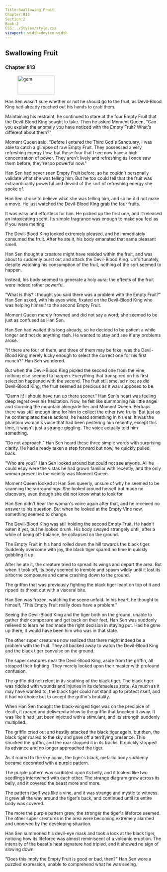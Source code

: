 ```yaml
---
Title:Swallowing Fruit 
Chapter:813 
Section:2 
Book:2 
CSS:../Styles/style.css 
viewport: width=device-width
---
```

  
## Swallowing Fruit
### Chapter 813
  
<figure>
	<img src="../Images/gem.gif" alt="gem" id="gem" width="120" height="60" />
</figure>
  

  
Han Sen wasn't sure whether or not he should go to the fruit, as Devil-Blood King had already reached out his hands to grab them.

Maintaining his restraint, he continued to stare at the four Empty Fruit that the Devil-Blood King sought to take. Then he asked Moment Queen, "Can you explain the anomaly you have noticed with the Empty Fruit? What's different about them?"

Moment Queen said, "Before I entered the Third God's Sanctuary, I was able to catch a glimpse of raw Empty Fruit. They possessed a very refreshing energy flow, but these four that I see now have a high concentration of power. They aren't lively and refreshing as I once saw them before; they're too powerful now."

Han Sen had never seen Empty Fruit before, so he couldn't personally validate what she was telling him. But he too could tell that the fruit was extraordinarily powerful and devoid of the sort of refreshing energy she spoke of.

Han Sen chose to believe what she was telling him, and so he did not make a move. He just watched the Devil-Blood King grab the four fruits.

It was easy and effortless for him. He picked up the first one, and it released an intoxicating scent. Its simple fragrance was enough to make you feel as if you were melting.

The Devil-Blood King looked extremely pleased, and he immediately consumed the fruit. After he ate it, his body emanated that same pleasant smell.

Han Sen thought a creature might have resided within the fruit, and was about to suddenly burst out and attack the Devil-Blood King. Unfortunately, despite watching his consumption of the fruit, nothing of the sort seemed to happen.

Instead, his body seemed to generate a holy aura; the effects of the fruit were indeed rather powerful.

"What is this? I thought you said there was a problem with the Empty Fruit?" Han Sen asked, with his eyes wide, fixated on the Devil-Blood King who was helping himself to the second Empty Fruit.

Moment Queen merely frowned and did not say a word; she seemed to be just as confused as Han Sen.

Han Sen had waited this long already, so he decided to be patient a while longer and not do anything rash. He wanted to stay and see if any problems arose.

"If there are four of them, and three of them may be fake, was the Devil-Blood King merely lucky enough to select the correct one for his first munch?" Han Sen wondered.

But when the Devil-Blood King picked the second one from the vine, nothing else seemed to happen. Everything that transpired on his first selection happened with the second. The fruit still smelled nice, as did Devil-Blood King; the fruit seemed as precious as it was supposed to be.

"Damn it! I should have run up there sooner." Han Sen's heart was feeling deep regret over his hesitation. Now, he felt like summoning his little angel and storming the mountain alongside her and Moment Queen. Perhaps there was still enough time for him to collect the other two fruits. But just as he contemplated these actions, he heard something in his ear. It was the phantom woman's voice that had been pestering him recently, except this time, it wasn't just a strange giggling. The voice actually told him something.

"Do not approach." Han Sen heard these three simple words with surprising clarity. He had already taken a step forward but now, he quickly pulled back.

"Who are you?" Han Sen looked around but could not see anyone. All he could espy were the vistas he had grown familiar with recently, and the only woman present in the vicinity was Moment Queen.

Moment Queen looked at Han Sen queerly, unsure of why he seemed to be scanning the surroundings. She looked around herself but made no discovery, even though she did not know what to look for.

Han Sen didn't hear the woman's voice again after that, and he received no answer to his question. But when he looked at the Empty Vine now, something seemed to change.

The Devil-Blood King was still holding the second Empty Fruit. He hadn't eaten it yet, but he looked drunk. His body swayed strangely until, after a while of being off-balance, he collapsed on the ground.

The Empty Fruit in his hand rolled down the hill towards the black tiger. Suddenly overcome with joy, the black tiger spared no time in quickly gobbling it up.

After he ate it, the creature tried to spread its wings and depart the area. But when it took off, its body seemed to tremble and spasm wildly until it lost its airborne composure and came crashing down to the ground.

The griffon that was previously fighting the black tiger leapt on top of it and ripped its throat out with a visceral bite.

Han Sen was frozen, watching the scene unfold. In his heart, he thought to himself, "This Empty Fruit really does have a problem."

Seeing the Devil-Blood King and the tiger both on the ground, unable to gather their composure and get back on their feet, Han Sen was suddenly relieved to learn he had made the right decision in staying put. Had he gone up there, it would have been him who was in that state.

The other super creatures now realized that there might indeed be a problem with the fruit. They all backed away to watch the Devil-Blood King and the black tiger convulse on the ground.

The super creatures near the Devil-Blood King, aside from the griffin, all stopped their fighting. They merely looked upon their master with profound confusion.

The griffin did not relent in its scathing of the black tiger. The black tiger was riddled with wounds and injuries in its defenseless state. As much as it may have wanted to, the black tiger could not stand up to protect itself, and it had no choice but to accept the griffin's brutality.

When Han Sen thought the black-winged tiger was on the precipice of death, it roared and delivered a blow to the griffin that knocked it away. It was like it had just been injected with a stimulant, and its strength suddenly multiplied.

The griffin cried out and hastily attacked the black tiger again, but then, the black tiger roared to the sky and gave off a terrifying presence. This shocked the griffin, and the roar stopped it in its tracks. It quickly stopped its advance and no longer approached the tiger.

As it roared to the sky again, the tiger's black, metallic body suddenly became decorated with a purple pattern.

The purple pattern was scribbled upon its belly, and it looked like two seedlings intertwined with each other. The strange diagram grew across its belly, and it covered the beast more and more.

The pattern itself was like a vine, and it was strange and mystic to witness. It grew all the way around the tiger's back, and continued until its entire body was covered.

The more the purple pattern grew, the stronger the tiger's lifeforce seemed. The other super creatures in the area were becoming extremely alarmed and unnerved by the developing situation.

Han Sen summoned his devil-eye mask and took a look at the black tiger, noticing how its lifeforce was almost reminiscent of a volcanic eruption. The intensity of the beast's heat signature had tripled, and it showed no sign of slowing down.

"Does this imply the Empty Fruit is good or bad, then?" Han Sen wore a puzzled expression, unable to comprehend what he was seeing.
